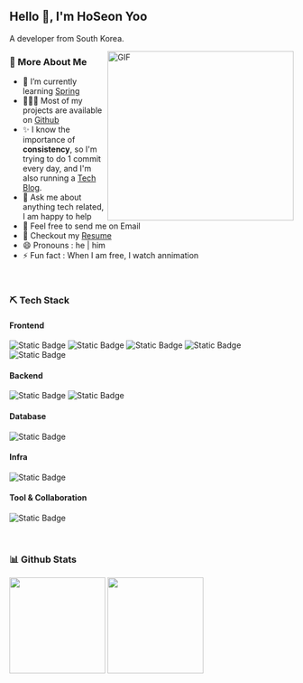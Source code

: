 ## Hello 👋, I'm HoSeon Yoo 
A developer from South Korea.

<img align="right" alt="GIF" src="https://media3.giphy.com/media/qgQUggAC3Pfv687qPC/giphy.gif?cid=ecf05e47ol9ha0xuv81zi6hq0ktl1qedszsu67dq263edjgf&ep=v1_gifs_search&rid=giphy.gif&ct=g" width="330" height="300"/>

### 🧐 More About Me
- 🌱&nbsp;I’m currently learning [Spring](https://spring.io/)
- 👨🏻‍💻&nbsp;Most of my projects are available on [Github](https://github.com/hsyoodev?tab=repositories)
- ✨&nbsp;I know the importance of **consistency**, so I'm trying to do 1 commit every day, and I'm also running a [Tech Blog](https://velog.io/@hsyoodev/posts).
- 💬&nbsp;Ask me about anything tech related, I am happy to help
- 💌&nbsp;Feel free to send me on Email
- 📝&nbsp;Checkout my [Resume](https://drive.google.com/file/d/1VnNyhoKcKq7xtj9n7kYvnF37qn4NechQ/view?usp=sharing)
- 😄&nbsp;Pronouns : he | him
- ⚡&nbsp;Fun fact : When I am free, I watch annimation

<br/>

### ⛏️ Tech Stack
#### Frontend
![Static Badge](https://img.shields.io/badge/-html-%23E34F26?style=for-the-badge&logo=html5&logoColor=white)
![Static Badge](https://img.shields.io/badge/-css-%231572B6?style=for-the-badge&logo=css3&logoColor=white)
![Static Badge](https://img.shields.io/badge/-javascript-%23F7DF1E?style=for-the-badge&logo=javascript&logoColor=white)
![Static Badge](https://img.shields.io/badge/-react-%2361DAFB?style=for-the-badge&logo=react&logoColor=white)
![Static Badge](https://img.shields.io/badge/-bootstrap-%237952B3?style=for-the-badge&logo=bootstrap&logoColor=white)
#### Backend
![Static Badge](https://img.shields.io/badge/-java-%23007396?style=for-the-badge&logo=java&logoColor=white)
![Static Badge](https://img.shields.io/badge/-spring%20boot-%236DB33F?style=for-the-badge&logo=springboot&logoColor=white)
#### Database
![Static Badge](https://img.shields.io/badge/-mysql-%234479A1?style=for-the-badge&logo=mysql&logoColor=white)
#### Infra
![Static Badge](https://img.shields.io/badge/-docker-%232496ED?style=for-the-badge&logo=docker&logoColor=white)
#### Tool & Collaboration
![Static Badge](https://img.shields.io/badge/-github-%23181717?style=for-the-badge&logo=github&logoColor=white)


<br />

### 📊 Github Stats
<div>
  <img height="170" src="https://github-readme-stats.vercel.app/api?username=hsyoodev"/>
  <img height="170" src="https://github-readme-stats.vercel.app/api/top-langs?username=hsyoodev&layout=compact"/>
</div>
